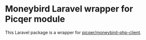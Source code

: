# Moneybird Laravel wrapper for Picqer module

This Laravel package is a wrapper for [picqer/moneybird-php-client](https://github.com/picqer/moneybird-php-client).